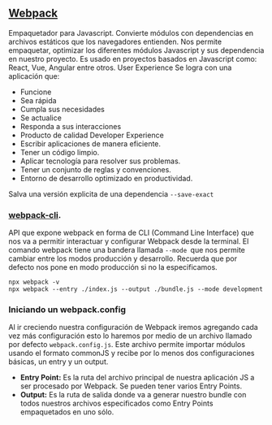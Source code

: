 ## [Webpack](https://webpack.js.org/)
Empaquetador para Javascript. Convierte módulos con dependencias en archivos estáticos que los navegadores entienden.
Nos permite empaquetar, optimizar los diferentes módulos Javascript y sus dependencia en nuestro proyecto. Es usado en proyectos basados en Javascript como: React, Vue, Angular entre otros.
User Experience
Se logra con una aplicación que:
* Funcione
* Sea rápida
* Cumpla sus necesidades
* Se actualice
* Responda a sus interacciones
* Producto de calidad
Developer Experience
* Escribir aplicaciones de manera eficiente.
* Tener un código limpio.
* Aplicar tecnología para resolver sus problemas.
* Tener un conjunto de reglas y convenciones.
* Entorno de desarrollo optimizado en productividad.

Salva una versión explicita de una dependencia `--save-exact`

### [webpack-cli](https://webpack.js.org/api/cli/).
API que expone webpack en forma de CLI (Command Line Interface) que nos va a permitir interactuar y configurar Webpack desde la terminal.
El comando webpack tiene una bandera llamada `--mode `que nos permite cambiar entre los modos producción y desarrollo. Recuerda que por defecto nos pone en modo producción si no la especificamos.

```
npx webpack -v
npx webpack --entry ./index.js --output ./bundle.js --mode development
```

### Iniciando un webpack.config
Al ir creciendo nuestra configuración de Webpack iremos agregando cada vez más configuración esto lo haremos por medio de un archivo llamado por defecto `webpack.config.js`.
Este archivo permite importar módulos usando el formato commonJS y recibe por lo menos dos configuraciones básicas, un entry y un output.
* **Entry Point:** Es la ruta del archivo principal de nuestra aplicación JS a ser procesado por Webpack. Se pueden tener varios Entry Points.
* **Output:** Es la ruta de salida donde va a generar nuestro bundle con todos nuestros archivos especificados como Entry Points empaquetados en uno sólo.
